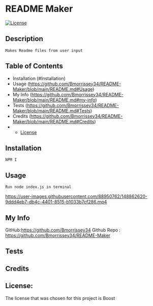 # README Maker

[![License](https://img.shields.io/badge/License-Boost_1.0-lightblue.svg)](https://www.boost.org/LICENSE_1_0.txt)

## Description
    Makes Readme files from user input

## Table of Contents

   - Installation (#Installation)
   - Usage (https://github.com/Bmorrissey34/README-Maker/blob/main/README.md#Usage)
   - My Info (https://github.com/Bmorrissey34/README-Maker/blob/main/README.md#my-info)
   - Tests (https://github.com/Bmorrissey34/README-Maker/blob/main/README.md#Tests)
   - Credits (https://github.com/Bmorrissey34/README-Maker/blob/main/README.md#Credits)
   - * [License](#license)


## Installation
    NPM I

## Usage
    Run node index.js in terminal
    
https://user-images.githubusercontent.com/88950762/148862620-9ddd4eb7-db4c-4401-8515-b1033b7cf286.mp4

## My Info
   GitHub:https://github.com/Bmorrissey34
   Github Repo : https://github.com/Bmorrissey34/README-Maker

## Tests
      

## Credits
    

## License:
 The license that was chosen for this project is Boost
        
    
